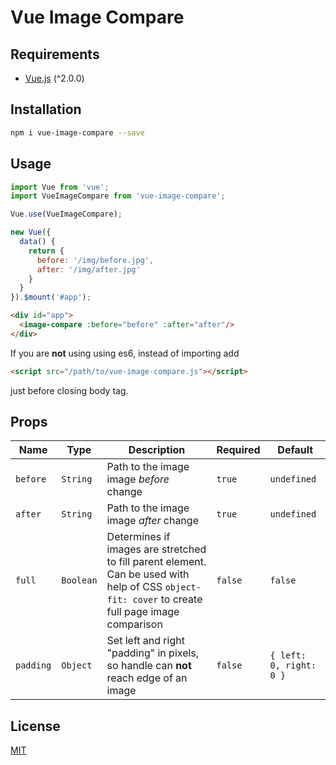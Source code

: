# Vue Image Compare

## Requirements
* [Vue.js](http://vuejs.org/) (^2.0.0)

## Installation

```bash
npm i vue-image-compare --save
```

## Usage

```javascript
import Vue from 'vue';
import VueImageCompare from 'vue-image-compare';

Vue.use(VueImageCompare);

new Vue({
  data() {
    return {
      before: '/img/before.jpg',
      after: '/img/after.jpg'
    }
  }
}).$mount('#app');
```

```html
<div id="app">
  <image-compare :before="before" :after="after"/>
</div>
```

If you are **not** using using es6, instead of importing add 

```html
<script src="/path/to/vue-image-compare.js"></script>
```

just before closing body tag. 

## Props

| Name | Type | Description | Required | Default |
| --- | --- | --- | --- | --- |
| `before` | `String` | Path to the image image *before* change | `true` | `undefined` |
| `after` | `String` | Path to the image image *after* change | `true` | `undefined` |
| `full` | `Boolean` | Determines if images are stretched to fill parent element. Can be used with help of CSS `object-fit: cover` to create full page image comparison | `false` | `false` |
| `padding` | `Object` | Set left and right "padding" in pixels, so handle can **not** reach edge of an image | `false` | `{ left: 0, right: 0 }` | 

## License

[MIT](/LICENSE)